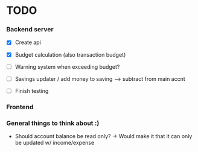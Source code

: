 # TODO

### Backend server
- [x] Create api
- [x] Budget calculation (also transaction budget)
- [ ] Warning system when exceeding budget?
- [ ] Savings updater / add money to saving --> subtract from main accnt
- [ ] Finish testing
  
 


### Frontend


### General things to think about :)
 - Should account balance be read only?
    -> Would make it that it can only be updated w/ income/expense
    
   